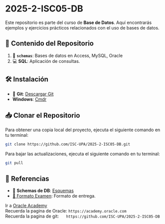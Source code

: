 # 2025-2-ISC05-DB

Este repositorio es parte del curso de **Base de Datos**. Aquí encontrarás ejemplos y ejercicios prácticos relacionados con el uso de bases de datos.  


## 📂 Contenido del Repositorio

1. 📄 **`schemas`**: Bases de datos en Access, MySQL, Oracle
2. 💻 **SQL**: Aplicación de consultas.

## 🛠️ Instalación
- 🐙 **Git**: [Descargar Git](https://git-scm.com/)
- **Windows**: [Cmdr](https://cmder.app/)

## 📥 Clonar el Repositorio

Para obtener una copia local del proyecto, ejecuta el siguiente comando en tu terminal:

```bash
git clone https://github.com/ISC-UPA/2025-2-ISC05-DB.git
```
Para bajar las actualizaciones,  ejecuta el siguiente comando en tu terminal:
```bash
git pull
```  


## 🔗 Referencias
- 📘 **Schemas de DB**: [Esquemas](./schemas)
- [📄 Formato Examen](Contenido/DB_Formato_Examen_SQL.pdf): Formato de entrega.

Ir a [Oracle Academy](https://academy.oracle.com)  
Recuerda la pagina de Oracle: `https://academy.oracle.com`  
Recuerda la pagina de git: &nbsp;&nbsp;&nbsp;&nbsp; `https://github.com/ISC-UPA/2025-2-ISC05-DB`  



